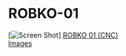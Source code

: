 # ROBKO-01
[![Screen Shot](https://lh3.googleusercontent.com/eo--sjz7_18q6Gj2QDeW2DXbYuMgBCXWevDfra5EFVIKqbtCnCL1AP0DTH9zcTNmWu5--Jm-OA6vUZygd5MTlseSx4vYEiu4R8Vphsl8MFPc-f1kY9umcbfYCRwMTqI3VyCWofRFAvm6YgOH5MBpgfQqHfv0emunMgGqRBiG-xtwoPKGnhnTMC47RZA5-cv2YZNswDVH7fW084jtTJeBdN5QB1d9vx09lCpYl0xb_62oMyzTNP8xN1NP0uurOo-CXAfH3aaQKvHCVcA6WJvuYdrePsC4NnBEc1jsm7zWMXZUPUVnPwuHZv9L-rTpEhx3imoP1m6RianqPRfGeR52shDtEnxALmDIs24JVbnBcDGjzIIeOX7USAYE5PsEezZxN8u9mze3G-hwDLEAV9z-IBEKLK80f4VLrQNv6M0HNA_8Ju4yZLwVso_tvrMcJTj2NAV-hqgG_rlPjVJdqTf8U2J5axLkwGnkOytQlNMyBAyMOUXBYwvaq32i3npq95knNpXcLF_Of4v1k9kaSVlWQCMj_TPjLEY8XK9nbTI6nVu9u9ePZ7c3jFDp-uhyQhHQhe8uMqDz_tOdm-jXpUGOs--xZG9j6vNw4aUJG8DpRbVnRNvtieBHGSwf8haRmG8i3A_tU1Wv9VOqwgvgIrva6gVeKqZ0r7B7XYzwvGEvwA=w800-h600-no)]
[ROBKO 01 (CNC)](https://www.youtube.com/watch?v=DBmUu_JXreI)<br>
[Images](https://photos.google.com/share/AF1QipO7jSdUnVM13mriU0V6euq8sGWXP-Bxlc6UlsAHV0Qk7WzPCzuqxQofjncCTlc0QQ?key=Y3lVTjVlTW14dTV2UDNzc3doN3FxSmRrS1FSQzR3)<br>
